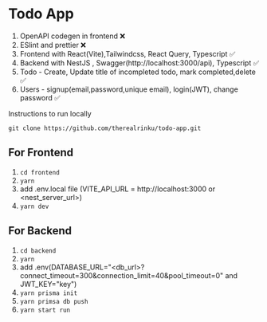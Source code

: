 # Todo App

1. OpenAPI codegen in frontend ❌
2. ESlint and prettier ❌
3. Frontend with React(Vite),Tailwindcss, React Query, Typescript ✅ 
4. Backend with NestJS , Swagger(http://localhost:3000/api), Typescript ✅
5. Todo - Create, Update title of incompleted todo, mark completed,delete ✅
6. Users - signup(email,password,unique email), login(JWT), change password ✅



Instructions to run locally

```git clone https://github.com/therealrinku/todo-app.git```

## For Frontend 
  1. ``` cd frontend  ```
  2. ``` yarn  ```
  3. add .env.local file (VITE_API_URL = http://localhost:3000 or <nest_server_url>) 
  4. ``` yarn dev ```

## For Backend 
  1. ``` cd backend ```
  2. ``` yarn  ``` 
  3. add .env(DATABASE_URL="<db_url>?connect_timeout=300&connection_limit=40&pool_timeout=0" and JWT_KEY="key")
  4. ``` yarn prisma init ```
  5. ``` yarn primsa db push ```
  6. ``` yarn start run ```


